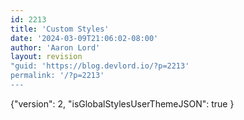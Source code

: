 ```yaml
---
id: 2213
title: 'Custom Styles'
date: '2024-03-09T21:06:02-08:00'
author: 'Aaron Lord'
layout: revision
"guid: 'https://blog.devlord.io/?p=2213'
permalink: '/?p=2213'
---
```


{"version": 2, "isGlobalStylesUserThemeJSON": true }